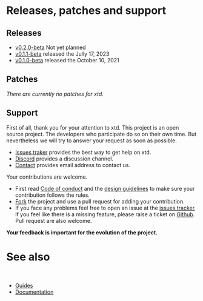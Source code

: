 # Releases, patches and support

## Releases

* [v0.2.0-beta](https://github.com/gammasoft71/xtd/releases/tag/untagged-6c9580e8527b975f3e02) Not yet planned
* [v0.1.1-beta](https://github.com/gammasoft71/xtd/releases/tag/v0.1.1-beta) released the Jully 17, 2023
* [v0.1.0-beta](https://github.com/gammasoft71/xtd/releases/tag/v0.1.0-beta) released the October 10, 2021

## Patches

*There are currently no patches for xtd.*

## Support

First of all, thank you for your attention to xtd.​ This project is an open source project. The developers who participate do so on their own time. But nevertheless we will try to answer your request as soon as possible. ​

* [Issues traker](https://github.com/gammasoft71/xtd/issues) provides the best way to get help on xtd.
* [Discord](https://discordapp.com/users/gammasoft#9288) provides a discussion channel.
* [Contact](https://gammasoft71.github.io/xtd/docs/Support/contact) provides email address to contact us. 

Your contributions are welcome.

* First read [Code of conduct](https://github.com/gammasoft71/xtd/blob/master/CODE_OF_CONDUCT.md) and the [design guidelines](https://gammasoft71.github.io/xtd/docs/documentation/design_guidelines) to make sure your contribution follows the rules.
* [Fork](https://github.com/gammasoft71/xtd/fork) the project and use a pull request for adding your contribution.
* If you face any problems feel free to open an issue at the [issues tracker](https://github.com/gammasoft71/xtd/issues), if you feel like there is a missing feature, please raise a ticket on [Github](https://github.com/gammasoft71/xtd). Pull request are also welcome.

**Your feedback is important for the evolution of the project.**

# See also
​
* [Guides](/docs/documentation/guides)
* [Documentation](/docs/documentation)
